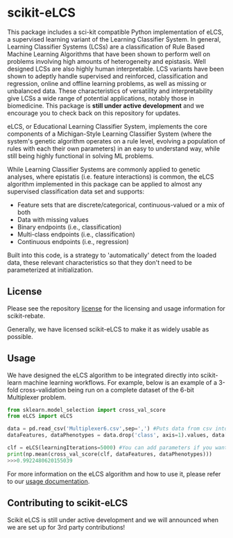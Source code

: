 # scikit-eLCS

This package includes a sci-kit compatible Python implementation of eLCS, a supervised learning variant of the Learning Classifier System. In general, Learning Classifier Systems (LCSs) are a classification of Rule Based Machine Learning Algorithms that have been shown to perform well on problems involving high amounts of heterogeneity and epistasis. Well designed LCSs are also highly human interpretable. LCS variants have been shown to adeptly handle supervised and reinforced, classification and regression, online and offline learning problems, as well as missing or unbalanced data. These characteristics of versatility and interpretability give LCSs a wide range of potential applications, notably those in biomedicine. This package is **still under active development** and we encourage you to check back on this repository for updates.

eLCS, or Educational Learning Classifier System, implements the core components of a Michigan-Style Learning Classifier System (where the system's genetic algorithm operates on a rule level,  evolving a population of rules with each their own parameters) in an easy to understand way, while still being highly functional in solving ML problems.

While Learning Classifier Systems are commonly applied to genetic analyses, where epistatis (i.e. feature interactions) is common, the eLCS algorithm implemented in this package can be applied to almost any supervised classification data set and supports:

* Feature sets that are discrete/categorical, continuous-valued or a mix of both
* Data with missing values
* Binary endpoints (i.e., classification)
* Multi-class endpoints (i.e., classification)
* Continuous endpoints (i.e., regression)

Built into this code, is a strategy to 'automatically' detect from the loaded data, these relevant characteristics so that they don't need to be parameterized at initialization.

## License
Please see the repository [license](https://github.com/UrbsLab/scikit-eLCS/blob/master/LICENSE) for the licensing and usage information for scikit-rebate.

Generally, we have licensed scikit-eLCS to make it as widely usable as possible.

## Usage
We have designed the eLCS algorithm to be integrated directly into scikit-learn machine learning workflows. For example, below is an example of a 3-fold cross-validation being run on a complete dataset of the 6-bit Multiplexer problem.

```python
from sklearn.model_selection import cross_val_score
from eLCS import eLCS

data = pd.read_csv('Multiplexer6.csv',sep=',') #Puts data from csv into indexable np arrays
dataFeatures, dataPhenotypes = data.drop('class', axis=1).values, data['class'].values

clf = eLCS(learningIterations=5000) #You can add parameters if you want, but default values are preprogrammed
print(np.mean(cross_val_score(clf, dataFeatures, dataPhenotypes)))
>>>0.9922480620155039

```
For more information on the eLCS algorithm and how to use it, please refer to our [usage documentation](https://urbslab.github.io/scikit-eLCS/).

## Contributing to scikit-eLCS
Scikit eLCS is still under active development and we will announced when we are set up for 3rd party contributions!
